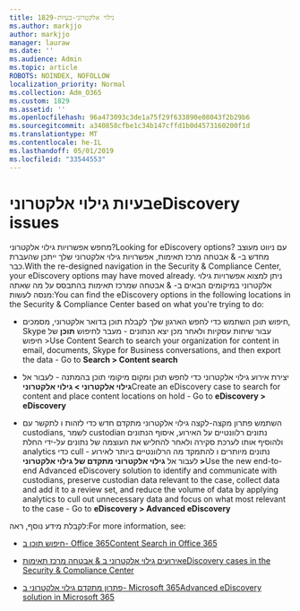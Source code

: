 ```yaml
---
title: 1829-גילוי אלקטרוני-בעיות
ms.author: markjjo
author: markjjo
manager: lauraw
ms.date: ''
ms.audience: Admin
ms.topic: article
ROBOTS: NOINDEX, NOFOLLOW
localization_priority: Normal
ms.collection: Adm_O365
ms.custom: 1829
ms.assetid: ''
ms.openlocfilehash: 96a473093c3de1a75f29f633890e08043f2b29b6
ms.sourcegitcommit: a340858cfbe1c34b147cffd1b0d4573160200f1d
ms.translationtype: MT
ms.contentlocale: he-IL
ms.lasthandoff: 05/01/2019
ms.locfileid: "33544553"
---
```

# <a name="ediscovery-issues"></a><span data-ttu-id="4f8af-102">בעיות גילוי אלקטרוני</span><span class="sxs-lookup"><span data-stu-id="4f8af-102">eDiscovery issues</span></span>

<span data-ttu-id="4f8af-103">מחפש אפשרויות גילוי אלקטרוני?</span><span class="sxs-lookup"><span data-stu-id="4f8af-103">Looking for eDiscovery options?</span></span> <span data-ttu-id="4f8af-104">עם ניווט מעוצב מחדש ב- & אבטחה מרכז תאימות, אפשרויות גילוי אלקטרוני שלך ייתכן שהעברת כבר.</span><span class="sxs-lookup"><span data-stu-id="4f8af-104">With the re-designed navigation in the Security & Compliance Center, your eDiscovery options may have moved already.</span></span>  <span data-ttu-id="4f8af-105">ניתן למצוא אפשרויות גילוי אלקטרוני במיקומים הבאים ב- & אבטחה שמרכז תאימות בהתבסס על מה שאתה מנסה לעשות:</span><span class="sxs-lookup"><span data-stu-id="4f8af-105">You can find the eDiscovery options in the following locations in the Security & Compliance Center based on what you're trying to do:</span></span>

- <span data-ttu-id="4f8af-106">חיפוש תוכן השתמש כדי לחפש הארגון שלך לקבלת תוכן בדואר אלקטרוני, מסמכים, Skype עבור שיחות עסקיות ולאחר מכן יצא הנתונים - מעבר לחיפוש **תוכן** של חיפוש ></span><span class="sxs-lookup"><span data-stu-id="4f8af-106">Use Content Search to search your organization for content in email, documents, Skype for Business conversations, and then export the data - Go to **Search > Content search**</span></span>

- <span data-ttu-id="4f8af-107">יצירת אירוע גילוי אלקטרוני כדי לחפש תוכן ומקום מיקומי תוכן בהמתנה - לעבור אל **גילוי אלקטרוני > גילוי אלקטרוני**</span><span class="sxs-lookup"><span data-stu-id="4f8af-107">Create an eDiscovery case to search for content and place content locations on hold - Go to **eDiscovery > eDiscovery**</span></span>

- <span data-ttu-id="4f8af-108">השתמש פתרון מקצה-לקצה גילוי אלקטרוני מתקדם חדש כדי לזהות ו לתקשר עם custodians, לשמר custodian נתונים רלוונטיים על האירוע, איסוף הנתונים ולהוסיף אותו לערכת סקירה ולאחר להחליש את העוצמה של נתונים על-ידי החלת analytics כדי cull נתונים מיותרים ו להתמקד מה הרלוונטיים ביותר לאירוע - לעבור אל **גילוי אלקטרוני מתקדם של גילוי אלקטרוני >**</span><span class="sxs-lookup"><span data-stu-id="4f8af-108">Use the new end-to-end Advanced eDiscovery solution to identify and communicate with custodians, preserve custodian data relevant to the case, collect data and add it to a review set, and reduce the volume of data by applying analytics to cull out unnecessary data and focus on what most relevant to the case -  Go to **eDiscovery > Advanced eDiscovery**</span></span>

<span data-ttu-id="4f8af-109">לקבלת מידע נוסף, ראה:</span><span class="sxs-lookup"><span data-stu-id="4f8af-109">For more information, see:</span></span>

- [<span data-ttu-id="4f8af-110">חיפוש תוכן ב- Office 365</span><span class="sxs-lookup"><span data-stu-id="4f8af-110">Content Search in Office 365</span></span>](https://docs.microsoft.com/office365/securitycompliance/content-search)

- [<span data-ttu-id="4f8af-111">אירועים גילוי אלקטרוני ב & אבטחה מרכז תאימות</span><span class="sxs-lookup"><span data-stu-id="4f8af-111">eDiscovery cases in the Security & Compliance Center</span></span>](https://docs.microsoft.com/office365/securitycompliance/ediscovery-cases)

- [<span data-ttu-id="4f8af-112">פתרון מתקדם גילוי אלקטרוני ב- Microsoft 365</span><span class="sxs-lookup"><span data-stu-id="4f8af-112">Advanced eDiscovery solution in Microsoft 365</span></span>](https://docs.microsoft.com/office365/securitycompliance/compliance20/overview-ediscovery-20)
